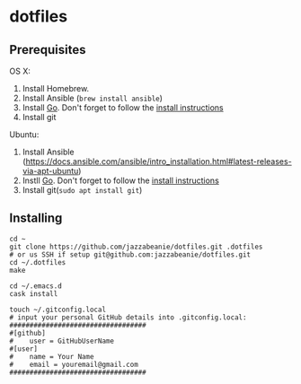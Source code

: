 # dotfiles

## Prerequisites

OS X:
1. Install Homebrew.
2. Install Ansible (`brew install ansible`)
3. Install [Go](http://golang.org/dl/). Don't forget to follow the [install instructions](https://golang.org/doc/install)
4. Install git

Ubuntu:
1. Install Ansible (https://docs.ansible.com/ansible/intro_installation.html#latest-releases-via-apt-ubuntu)
2. Instll [Go](http://golang.org/dl/). Don't forget to follow the [install instructions](https://golang.org/doc/install)
3. Install git(`sudo apt install git`)

## Installing
```
cd ~
git clone https://github.com/jazzabeanie/dotfiles.git .dotfiles
# or us SSH if setup git@github.com:jazzabeanie/dotfiles.git
cd ~/.dotfiles
make

cd ~/.emacs.d
cask install

touch ~/.gitconfig.local
# input your personal GitHub details into .gitconfig.local:
##################################
#[github]
#    user = GitHubUserName
#[user]
#    name = Your Name
#    email = youremail@gmail.com
##################################
```
